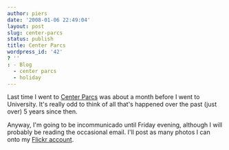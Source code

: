 ```yaml
---
author: piers
date: '2008-01-06 22:49:04'
layout: post
slug: center-parcs
status: publish
title: Center Parcs
wordpress_id: '42'
? ''
: - Blog
  - center parcs
  - holiday
---
```


Last time I went to [Center Parcs](http://www.centerparcs.co.uk) was about a
month before I went to University. It's really odd to think of all that's
happened over the past (just over) 5 years since then.

Anyway, I'm going to be incommunicado until Friday evening, although I will
probably be reading the occasional email. I'll post as many photos I can onto
my [Flickr account](http://www.flickr.com/photos/piers).

